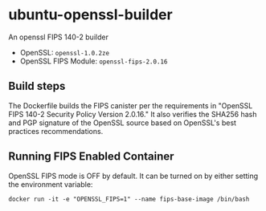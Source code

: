 # ubuntu-openssl-builder
An openssl FIPS 140-2 builder

* OpenSSL: `openssl-1.0.2ze`
* OpenSSL FIPS Module: `openssl-fips-2.0.16`

## Build steps
The Dockerfile builds the FIPS canister per the requirements in "OpenSSL FIPS 140-2 Security Policy Version 2.0.16." It also verifies the SHA256 hash and PGP signature of the OpenSSL source based on OpenSSL's best practices recommendations.

## Running FIPS Enabled Container
OpenSSL FIPS mode is OFF by default. It can be turned on by either setting
the environment variable:
```
docker run -it -e "OPENSSL_FIPS=1" --name fips-base-image /bin/bash
```
